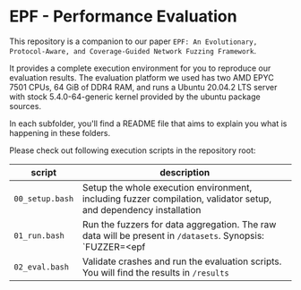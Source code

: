 # EPF - Performance Evaluation

This repository is a companion to our paper `EPF: An Evolutionary, Protocol-Aware, and Coverage-Guided Network Fuzzing Framework`.

It provides a complete execution environment for you to reproduce our evaluation results. The evaluation platform we used has two AMD EPYC 7501 CPUs, 64 GiB of DDR4 RAM, and runs a Ubuntu 20.04.2 LTS server with stock 5.4.0-64-generic kernel provided by the
ubuntu package sources.

In  each subfolder, you'll find a README file that aims to explain you what is happening in these folders.

Please check out following execution scripts in the repository root:



| script                                     | description                                                                                                                                             |
| ------------------------------------------ | ------------------------------------------------------------------------------------------------------------------------------------------------------- |
| `00_setup.bash`                            | Setup the whole execution environment, including fuzzer compilation, validator setup, and dependency installation                                       |
| `01_run.bash`                              | Run the fuzzers for data aggregation. The raw data will be present in `/datasets`. Synopsis:  `FUZZER=<epf|aflnet> [AFFIRMATIVE=yes] [RUNS=n]`          | 
| `02_eval.bash`                             | Validate crashes and run the evaluation scripts. You will find the results in `/results`                                                                |
